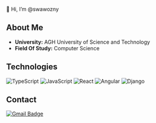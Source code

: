 👋 Hi, I’m @swawozny

## About Me
- **University:** AGH University of Science and Technology
- **Field Of Study:** Computer Science

## Technologies
![TypeScript](https://img.shields.io/badge/-TypeScript-000?&logo=TypeScript&logoColor=ddc508)
![JavaScript](https://img.shields.io/badge/-JavaScript-000?&logo=JavaScript&logoColor=ddc508)
![React](https://img.shields.io/badge/-React-000?&logo=React)
![Angular](https://img.shields.io/badge/-html-000?&logo=html)
![Django](https://img.shields.io/badge/-css-000?&logo=css)

## Contact

[![Gmail Badge](https://img.shields.io/badge/-mail-c14438?style=for-the-badge&logo=mail&logoColor=ffffff&style=flat-square)](mailto:sebastianwawozny@wp.pl) 
